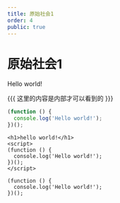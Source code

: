 ```yaml
---
title: 原始社会1
order: 4
public: true
---
```


# 原始社会1

Hello world!

{{{
这里的内容是内部才可以看到的
}}}

```js
(function () {
  console.log('Hello world!');
})();
```

```demo/demoFileName1/会生成一个独立的事例文件
<h1>hello world!</h1>
<script>
(function () {
  console.log('Hello world!');
})();
</script>
```

```demo/demoFileName2/会生成另外一个独立的事例文件
(function () {
  console.log('Hello world!');
})();
```